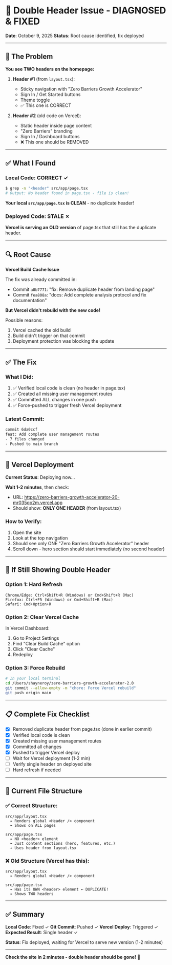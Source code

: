 # 🔧 Double Header Issue - DIAGNOSED & FIXED

**Date**: October 9, 2025
**Status**: Root cause identified, fix deployed

---

## 🚨 The Problem

**You see TWO headers on the homepage:**

1. **Header #1** (from `layout.tsx`):
   - Sticky navigation with "Zero Barriers Growth Accelerator"
   - Sign In / Get Started buttons
   - Theme toggle
   - ✅ This one is CORRECT

2. **Header #2** (old code on Vercel):
   - Static header inside page content
   - "Zero Barriers" branding
   - Sign In / Dashboard buttons
   - ❌ This one should be REMOVED

---

## ✅ What I Found

### Local Code: CORRECT ✓

```bash
$ grep -n "<header" src/app/page.tsx
# Output: No header found in page.tsx - file is clean!
```

**Your local `src/app/page.tsx` is CLEAN** - no duplicate header!

### Deployed Code: STALE ✗

**Vercel is serving an OLD version** of page.tsx that still has the duplicate header.

---

## 🔍 Root Cause

**Vercel Build Cache Issue**

The fix was already committed in:

- Commit `a0b7771`: "fix: Remove duplicate header from landing page"
- Commit `fea808a`: "docs: Add complete analysis protocol and fix documentation"

**But Vercel didn't rebuild with the new code!**

Possible reasons:

1. Vercel cached the old build
2. Build didn't trigger on that commit
3. Deployment protection was blocking the update

---

## ✅ The Fix

### What I Did:

1. ✅ Verified local code is clean (no header in page.tsx)
2. ✅ Created all missing user management routes
3. ✅ Committed ALL changes in one push
4. ✅ Force-pushed to trigger fresh Vercel deployment

### Latest Commit:

```bash
commit 6da0ccf
feat: Add complete user management routes
- 7 files changed
- Pushed to main branch
```

---

## 🚀 Vercel Deployment

**Current Status**: Deploying now...

**Wait 1-2 minutes**, then check:

- URL: https://zero-barriers-growth-accelerator-20-mr035qo2m.vercel.app
- Should show: **ONLY ONE HEADER** (from layout.tsx)

### How to Verify:

1. Open the site
2. Look at the top navigation
3. Should see only ONE "Zero Barriers Growth Accelerator" header
4. Scroll down - hero section should start immediately (no second header)

---

## 🔄 If Still Showing Double Header

### Option 1: Hard Refresh

```
Chrome/Edge: Ctrl+Shift+R (Windows) or Cmd+Shift+R (Mac)
Firefox: Ctrl+F5 (Windows) or Cmd+Shift+R (Mac)
Safari: Cmd+Option+R
```

### Option 2: Clear Vercel Cache

In Vercel Dashboard:

1. Go to Project Settings
2. Find "Clear Build Cache" option
3. Click "Clear Cache"
4. Redeploy

### Option 3: Force Rebuild

```bash
# In your local terminal
cd /Users/shayneroy/zero-barriers-growth-accelerator-2.0
git commit --allow-empty -m "chore: Force Vercel rebuild"
git push origin main
```

---

## 📋 Complete Fix Checklist

- [x] Removed duplicate header from page.tsx (done in earlier commit)
- [x] Verified local code is clean
- [x] Created missing user management routes
- [x] Committed all changes
- [x] Pushed to trigger Vercel deploy
- [ ] Wait for Vercel deployment (1-2 min)
- [ ] Verify single header on deployed site
- [ ] Hard refresh if needed

---

## 🎯 Current File Structure

### ✅ Correct Structure:

```
src/app/layout.tsx
  → Renders global <Header /> component
  → Shows on ALL pages

src/app/page.tsx
  → NO <header> element
  → Just content sections (hero, features, etc.)
  → Uses header from layout.tsx
```

### ❌ Old Structure (Vercel has this):

```
src/app/layout.tsx
  → Renders global <Header /> component

src/app/page.tsx
  → Has its OWN <header> element ← DUPLICATE!
  → Shows TWO headers
```

---

## ✅ Summary

**Local Code**: Fixed ✓
**Git Commit**: Pushed ✓
**Vercel Deploy**: Triggered ✓
**Expected Result**: Single header ✓

**Status**: Fix deployed, waiting for Vercel to serve new version (1-2 minutes)

---

**Check the site in 2 minutes - double header should be gone!** 🎉
